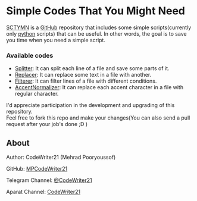 Simple Codes That You Might Need
================================

[SCTYMN](https://github.com/MPCodeWriter21/SCTYMN) is a [GitHub](https://github.com/) repository that includes some
simple scripts(currently only [python](https://Python.org/) scripts) that can be useful. In other words, the goal is to
save you time when you need a simple script.

### Available codes

+ [Splitter](/Splitter): It can split each line of a file and save some parts of it.
+ [Replacer](/Replacer): It can replace some text in a file with another.
+ [Filterer](/Filterer): It can filter lines of a file with different conditions.
+ [AccentNormalizer](/AccentNormalizer): It can replace each accent character in a file with regular character.

I'd appreciate participation in the development and upgrading of this repository.</br>
Feel free to fork this repo and make your changes(You can also send a pull request after your job's done ;D )

About
-----

Author: CodeWriter21 (Mehrad Pooryoussof)

GitHub: [MPCodeWriter21](https://github.com/MPCodeWriter21)

Telegram Channel: [@CodeWriter21](https://t.me/CodeWriter21)

Aparat Channel: [CodeWriter21](https://www.aparat.com/CodeWriter21)